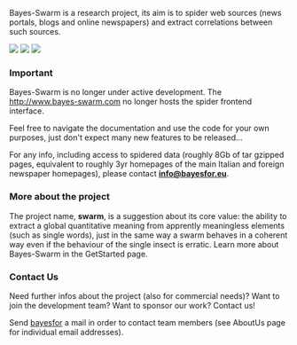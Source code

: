 Bayes-Swarm is a research project, its aim is to spider web sources (news portals, blogs and online newspapers) and extract correlations between such sources.

[![](http://bayes-swarm.googlecode.com/svn/images/bayes-swarm_com_20080125_obama_small.png)](http://code.google.com/p/bayes-swarm/wiki/GetStarted) [![](http://bayes-swarm.googlecode.com/svn/images/bayes-swarm_com_20080125_uselections_small.png)](http://code.google.com/p/bayes-swarm/wiki/GetStarted) [![](http://bayes-swarm.googlecode.com/svn/images/mm_svn437_graph_obama_small.png)](http://code.google.com/p/bayes-swarm/wiki/MeanMachine)

### Important ###
Bayes-Swarm is no longer under active development. The http://www.bayes-swarm.com no longer hosts the spider frontend interface.

Feel free to navigate the documentation and use the code for your own purposes, just don't expect many new features to be released...

For any info, including access to spidered data (roughly 8Gb of tar gzipped pages, equivalent to roughly 3yr homepages of the main Italian and foreign newspaper homepages), please contact **info@bayesfor.eu**.

### More about the project ###
The project name, **swarm**, is a suggestion about its core value: the ability to extract a global quantitative meaning from apprently meaningless elements (such as single words), just in the same way a swarm behaves in a coherent way even if the behaviour of the single insect is erratic.
Learn more about Bayes-Swarm in the GetStarted page.

### Contact Us ###
Need further infos about the project (also for commercial needs)? Want to join the development team? Want to sponsor our work? Contact us!

Send [bayesfor](mailto:info@bayesfor.eu) a mail in order to contact team members (see AboutUs page for individual email addresses).